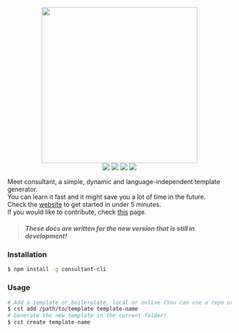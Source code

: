 <p align="center">
  <img src="http://i.imgur.com/RL2kYyg.png" width="350"><br />
  <img src="https://img.shields.io/badge/status-beta-16a085.svg">
  <img src="https://travis-ci.org/Jense5/consultant.svg?branch=master">
  <img src="https://img.shields.io/npm/v/consultant-cli.svg">
  <img src="https://img.shields.io/npm/l/consultant-cli.svg">
</p>

Meet consultant, a simple, dynamic and language-independent template generator.  
You can learn it fast and it might save you a lot of time in the future.  
Check the [website](http://jense5.github.io/consultant) to get started in under 5 minutes.  
If you would like to contribute, check [this](https://github.com/Jense5/consultant/blob/master/CONTRIBUTING.md) page.

> ##### These docs are written for the new version that is still in development!

### Installation

```sh
$ npm install -g consultant-cli
```

### Usage

```sh
# Add a template or boilerplate, local or online (You can use a repo url).
$ cst add /path/to/template template-name
# Generate the new template in the current folder!
$ cst create template-name
```
